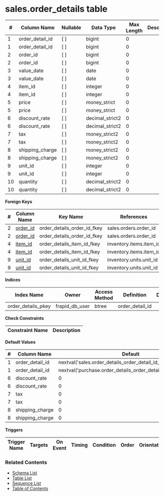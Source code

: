 # sales.order_details table



| # | Column Name | Nullable | Data Type | Max Length | Description |
| --- | --- | --- | --- | --- | --- |
| 1 | order_detail_id | [ ] | bigint | 0 |  |
| 1 | order_detail_id | [ ] | bigint | 0 |  |
| 2 | order_id | [ ] | bigint | 0 |  |
| 2 | order_id | [ ] | bigint | 0 |  |
| 3 | value_date | [ ] | date | 0 |  |
| 3 | value_date | [ ] | date | 0 |  |
| 4 | item_id | [ ] | integer | 0 |  |
| 4 | item_id | [ ] | integer | 0 |  |
| 5 | price | [ ] | money_strict | 0 |  |
| 5 | price | [ ] | money_strict | 0 |  |
| 6 | discount_rate | [ ] | decimal_strict2 | 0 |  |
| 6 | discount_rate | [ ] | decimal_strict2 | 0 |  |
| 7 | tax | [ ] | money_strict2 | 0 |  |
| 7 | tax | [ ] | money_strict2 | 0 |  |
| 8 | shipping_charge | [ ] | money_strict2 | 0 |  |
| 8 | shipping_charge | [ ] | money_strict2 | 0 |  |
| 9 | unit_id | [ ] | integer | 0 |  |
| 9 | unit_id | [ ] | integer | 0 |  |
| 10 | quantity | [ ] | decimal_strict2 | 0 |  |
| 10 | quantity | [ ] | decimal_strict2 | 0 |  |



**Foreign Keys**

| # | Column Name | Key Name | References |
| --- | --- | --- | --- |
| 2 | [order_id](../sales/orders.md) | order_details_order_id_fkey | sales.orders.order_id |
| 2 | [order_id](../sales/orders.md) | order_details_order_id_fkey | sales.orders.order_id |
| 4 | [item_id](../inventory/items.md) | order_details_item_id_fkey | inventory.items.item_id |
| 4 | [item_id](../inventory/items.md) | order_details_item_id_fkey | inventory.items.item_id |
| 9 | [unit_id](../inventory/units.md) | order_details_unit_id_fkey | inventory.units.unit_id |
| 9 | [unit_id](../inventory/units.md) | order_details_unit_id_fkey | inventory.units.unit_id |



**Indices**

| Index Name | Owner | Access Method | Definition | Description |
| --- | --- | --- | --- | --- |
| order_details_pkey | frapid_db_user | btree | order_detail_id |  |



**Check Constraints**

| Constraint Name | Description |
| --- | --- |



**Default Values**

| # | Column Name | Default |
| --- | --- | --- |
| 1 | order_detail_id | nextval('sales.order_details_order_detail_id_seq'::regclass) |
| 1 | order_detail_id | nextval('purchase.order_details_order_detail_id_seq'::regclass) |
| 6 | discount_rate | 0 |
| 6 | discount_rate | 0 |
| 7 | tax | 0 |
| 7 | tax | 0 |
| 8 | shipping_charge | 0 |
| 8 | shipping_charge | 0 |


**Triggers**

| Trigger Name | Targets | On Event | Timing | Condition | Order | Orientation | Description |
| --- | --- | --- | --- | --- | --- | --- | --- |


### Related Contents
* [Schema List](../../schemas.md)
* [Table List](../../tables.md)
* [Sequence List](../../sequences.md)
* [Table of Contents](../../README.md)
